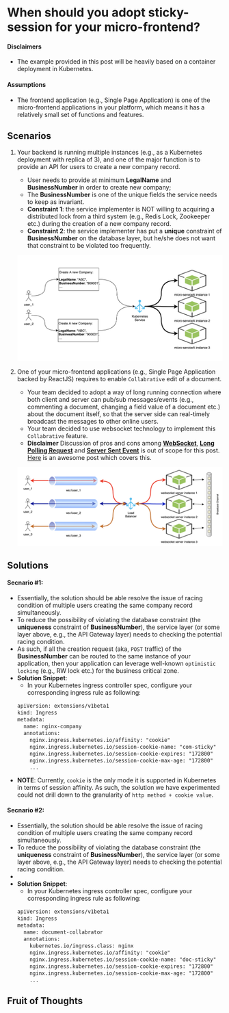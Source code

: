 # When should you adopt sticky-session for your micro-frontend?

#### Disclaimers
* The example provided in this post will be heavily based on a container deployment in Kubernetes.

#### Assumptions
* The frontend application (e.g., Single Page Application) is one of the micro-frontend applications in your platform, which means it has a relatively small set of functions and features.

## Scenarios
1. Your backend is running multiple instances (e.g., as a Kubernetes deployment with replica of 3), and one of the major function is to provide an API for users to create a new company record.
    * User needs to provide at minimum **LegalName** and **BusinessNumber** in order to create new company;
    * The **BusinessNumber** is one of the unique fields the service needs to keep as invariant. 
    * **Constraint 1**: the service implementer is NOT willing to acquiring a distributed lock from a third system (e.g., Redis Lock, Zookeeper etc.) during the creation of a new company record.
    * **Constraint 2**: the service implementer has put a **unique** constraint of **BusinessNumber** on the database layer, but he/she does not want that constraint to be violated too frequently.
    
    ![websocket stick session](../../images/lock_sticky_session.png)

2. One of your micro-frontend applications (e.g., Single Page Application backed by ReactJS) requires to enable `Collabrative` edit of a document.
    * Your team decided to adopt a way of long running connection where both client and server can pub/sub messages/events (e.g., commenting a document, changing a field value of a document etc.) about the document itself, so that the server side can real-timely broadcast the messages to other online users. 
    * Your team decided to use websocket technology to implement this `Collabrative` feature.
    * **Disclaimer** Discussion of pros and cons among [**WebSocket**](https://tools.ietf.org/html/rfc6455), [**Long Polling Request**](http://en.wikipedia.org/wiki/Push_technology#Long_polling) and [**Server Sent Event**](https://en.wikipedia.org/wiki/Server-sent_events) is out of scope for this post. [Here](https://medium.com/system-design-blog/long-polling-vs-websockets-vs-server-sent-events-c43ba96df7c1) is an awesome post which covers this.
    
    ![websocket stick session](../../images/websocket_sticky_session.png)

## Solutions

#### Secnario #1:
* Essentially, the solution should be able resolve the issue of racing condition of multiple users creating the same company record simultaneously.
* To reduce the possibility of violating the database constraint (the **uniqueness** constraint of **BusinessNumber**), the service layer (or some layer above, e.g., the API Gateway layer) needs to checking the potential racing condition.
* As such, if all the creation request (aka, `POST` traffic) of the **BusinessNumber** can be routed to the same instance of your application, then your application can leverage well-known `optimistic locking` (e.g., RW lock etc.) for the business critical zone.
* **Solution Snippet**: 
    * In your Kubernetes ingress controller spec, configure your corresponding ingress rule as following:
    ```
    apiVersion: extensions/v1beta1
    kind: Ingress
    metadata:
      name: nginx-company
      annotations:
        nginx.ingress.kubernetes.io/affinity: "cookie"
        nginx.ingress.kubernetes.io/session-cookie-name: "com-sticky"
        nginx.ingress.kubernetes.io/session-cookie-expires: "172800"
        nginx.ingress.kubernetes.io/session-cookie-max-age: "172800" 
        ...
    ```
* **NOTE**: Currently, `cookie` is the only mode it is supported in Kubernetes in terms of session affinity. As such, the solution we have experimented could not drill down to the granularity of `http method + cookie value`.    
    
#### Secnario #2:
* Essentially, the solution should be able resolve the issue of racing condition of multiple users creating the same company record simultaneously.
* To reduce the possibility of violating the database constraint (the **uniqueness** constraint of **BusinessNumber**), the service layer (or some layer above, e.g., the API Gateway layer) needs to checking the potential racing condition.
*  
* **Solution Snippet**: 
    * In your Kubernetes ingress controller spec, configure your corresponding ingress rule as following:
    ```
    apiVersion: extensions/v1beta1
    kind: Ingress
    metadata:
      name: document-collabrator 
      annotations:
        kubernetes.io/ingress.class: nginx
        nginx.ingress.kubernetes.io/affinity: "cookie"
        nginx.ingress.kubernetes.io/session-cookie-name: "doc-sticky"
        nginx.ingress.kubernetes.io/session-cookie-expires: "172800"
        nginx.ingress.kubernetes.io/session-cookie-max-age: "172800" 
        ...
    ```

## Fruit of Thoughts 

